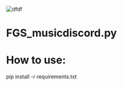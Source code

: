 ![dfdf](https://github.com/FourGamingStudio/FGS_musicdiscord.py/assets/123074279/cbb8fe96-3307-472f-af67-f68507c3bda9)
# FGS_musicdiscord.py
# How to use:
pip install -r requirements.txt
